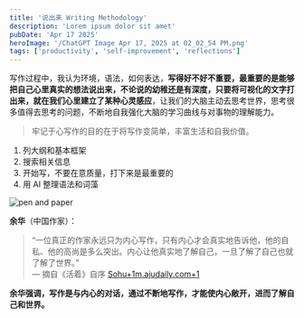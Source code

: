 ```yaml
---
title: '说出来 Writing Methodology'
description: 'Lorem ipsum dolor sit amet'
pubDate: 'Apr 17 2025'
heroImage: '/ChatGPT Image Apr 17, 2025 at 02_02_54 PM.png'
tags: ['productivity', 'self-improvement', 'reflections']
---
```


写作过程中，我认为环境，语法，如何表达，**写得好不好不重要，最重要的是能够把自己心里真实的想法说出来，不论说的幼稚还是有深度，只要将可视化的文字打出来，就在我们心里建立了某种心灵感应**，让我们的大脑主动去思考世界，思考很多值得去思考的问题，不断地自我强化大脑的学习曲线与对事物的理解能力。

> 牢记于心写作的目的在于将写作变简单，丰富生活和自我价值。

1. 列大纲和基本框架
2. 搜索相关信息
3. 开始写，不要在意质量，打下来是最重要的
4. 用 AI 整理语法和词藻

![pen and paper](/ChatGPT%20Image%20Apr%2017,%202025%20at%2002_02_54%20PM.png)

**余华**（中国作家）：

> “一位真正的作家永远只为内心写作，只有内心才会真实地告诉他，他的自私、他的高尚是多么突出。内心让他真实地了解自己，一旦了解了自己也就了解了世界。”  
> — 摘自《活着》自序 
> ​[Sohu+1m.ajudaily.com+1](https://www.sohu.com/a/320638214_752169?utm_source=chatgpt.com)

**余华强调，写作是与内心的对话，通过不断地写作，才能使内心敞开，进而了解自己和世界。**
